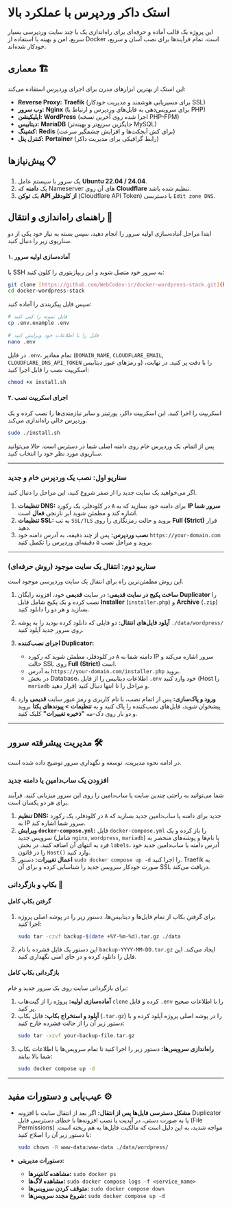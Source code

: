 # استک داکر وردپرس با عملکرد بالا

این پروژه یک قالب آماده و حرفه‌ای برای راه‌اندازی یک یا چند سایت وردپرسی بسیار سریع، امن و بهینه با استفاده از Docker است. تمام فرآیندها برای نصب آسان و سریع، خودکار شده‌اند.

## معماری 🏗️

این استک از بهترین ابزارهای مدرن برای اجرای وردپرس استفاده می‌کند:
* **Reverse Proxy:** **Traefik** (برای مسیریابی هوشمند و مدیریت خودکار SSL)
* **وب سرور:** **Nginx** (برای سرویس‌دهی به فایل‌های وردپرس و ارتباط با PHP)
* **اپلیکیشن:** **WordPress** (اجرا شده روی آخرین نسخه PHP-FPM)
* **دیتابیس:** **MariaDB** (جایگزین سریع‌تر و بهینه‌تر MySQL)
* **کشینگ:** **Redis** (برای کش آبجکت‌ها و افزایش چشمگیر سرعت)
* **کنترل پنل:** **Portainer** (رابط گرافیکی برای مدیریت داکر)

## پیش‌نیازها 📋

1.  یک سرور با سیستم عامل **Ubuntu 22.04 / 24.04**.
2.  یک **دامنه** که Nameserver های آن روی **Cloudflare** تنظیم شده باشد.
3.  یک **توکن API از کلودفلر** (Cloudflare API Token) با دسترسی `Edit zone DNS`.

## راهنمای راه‌اندازی و انتقال 🚀

ابتدا مراحل آماده‌سازی اولیه سرور را انجام دهید، سپس بسته به نیاز خود یکی از دو سناریوی زیر را دنبال کنید.

#### **۱. آماده‌سازی اولیه سرور**

با SSH به سرور خود متصل شوید و این ریپازیتوری را کلون کنید:
```bash
git clone [https://github.com/WebCodex-ir/docker-wordpress-stack.git](https://github.com/WebCodex-ir/docker-wordpress-stack.git)
cd docker-wordpress-stack
````

سپس فایل پیکربندی را آماده کنید:

```bash
# فایل نمونه را کپی کنید
cp .env.example .env

# فایل را با اطلاعات خود ویرایش کنید
nano .env
```

در فایل `.env`، تمام مقادیر (`DOMAIN_NAME`, `CLOUDFLARE_EMAIL`, `CLOUDFLARE_DNS_API_TOKEN` و رمزهای عبور دیتابیس) را با دقت پر کنید. در نهایت، اسکریپت نصب را قابل اجرا کنید:

```bash
chmod +x install.sh
```

#### **۲. اجرای اسکریپت نصب**

اسکریپت را اجرا کنید. این اسکریپت داکر، پورتینر و سایر نیازمندی‌ها را نصب کرده و یک وردپرس خالی راه‌اندازی می‌کند.

```bash
sudo ./install.sh
```

پس از اتمام، یک وردپرس خام روی دامنه اصلی شما در دسترس است. حالا می‌توانید سناریوی مورد نظر خود را انتخاب کنید.

-----

### **سناریو اول: نصب یک وردپرس خام و جدید**

اگر می‌خواهید یک سایت جدید را از صفر شروع کنید، این مراحل را دنبال کنید.

1.  **تنظیمات DNS:** در کلودفلر، یک رکورد `A` برای دامنه خود بسازید که به **IP سرور شما** اشاره کند و مطمئن شوید ابر نارنجی **فعال** است.
2.  **تنظیمات SSL:** به تب `SSL/TLS` بروید و حالت رمزنگاری را روی **Full (Strict)** قرار دهید.
3.  **نصب وردپرس:** پس از چند دقیقه، به آدرس دامنه خود `https://your-domain.com` بروید و مراحل نصب ۵ دقیقه‌ای وردپرس را تکمیل کنید.

-----

### **سناریو دوم: انتقال یک سایت موجود (روش حرفه‌ای)**

این روش مطمئن‌ترین راه برای انتقال یک سایت وردپرسی موجود است.

1.  **ساخت پکیج در سایت قدیمی:** در سایت **قدیمی** خود، افزونه رایگان **Duplicator** را نصب کرده و یک پکیج شامل فایل **Installer** (`installer.php`) و **Archive** (`.zip`) بسازید و هر دو را دانلود کنید.

2.  **آپلود فایل‌های انتقال:** دو فایلی که دانلود کرده بودید را به پوشه `./data/wordpress/` روی سرور جدید آپلود کنید.

3.  **اجرای نصب‌کننده Duplicator:**

      * در کلودفلر، مطمئن شوید که رکورد `A` دامنه شما به IP سرور اشاره می‌کند و حالت SSL روی **Full (Strict)** است.
      * به آدرس `https://your-domain.com/installer.php` بروید.
      * در بخش Database، اطلاعات دیتابیس را از فایل `.env` خود وارد کنید (Host را `mariadb` قرار دهید) و مراحل را تا انتها دنبال کنید.

4.  **ورود و پاک‌سازی:** پس از اتمام نصب، با نام کاربری و رمز عبور سایت **قدیمی** وارد پیشخوان شوید، فایل‌های نصب‌کننده را پاک کنید و به **تنظیمات \> پیوندهای یکتا** بروید و دو بار روی دک-مه **"ذخیره تغییرات"** کلیک کنید.

-----

## مدیریت پیشرفته سرور 🛠️

در ادامه نحوه مدیریت، توسعه و نگهداری سرور توضیح داده شده است.

### **افزودن یک ساب‌دامین یا دامنه جدید**

شما می‌توانید به راحتی چندین سایت یا ساب‌دامین را روی این سرور میزبانی کنید. فرآیند برای هر دو یکسان است.

1.  **تنظیم DNS:** در کلودفلر، یک رکورد `A` جدید برای دامنه یا ساب‌دامین جدید بسازید که به IP سرور شما اشاره کند.
2.  **ویرایش `docker-compose.yml`:** فایل `docker-compose.yml` را باز کرده و یک سرویس جدید (شامل `nginx`, `wordpress`, `mariadb`) با نام‌ها و پوشه‌های منحصر به فرد به انتهای آن اضافه کنید. در بخش `labels`، آدرس دامنه یا ساب‌دامین جدید خود را در قانون `Host()` وارد کنید.
3.  **اعمال تغییرات:** دستور `sudo docker compose up -d` را اجرا کنید. Traefik به صورت خودکار سرویس جدید را شناسایی کرده و برای آن SSL دریافت می‌کند.

### **بکاپ و بازگردانی 💾**

#### **گرفتن بکاپ کامل**

1.  برای گرفتن بکاپ از تمام فایل‌ها و دیتابیس‌ها، دستور زیر را در پوشه اصلی پروژه اجرا کنید:
    ```bash
    sudo tar -czvf backup-$(date +%Y-%m-%d).tar.gz ./data
    ```
2.  این دستور یک فایل فشرده با نام `backup-YYYY-MM-DD.tar.gz` ایجاد می‌کند. این فایل را دانلود کرده و در جای امنی نگهداری کنید.

#### **بازگردانی بکاپ کامل**

برای بازگردانی سایت روی یک سرور جدید و خام:

1.  **آماده‌سازی اولیه:** پروژه را از گیت‌هاب `clone` کرده و فایل `.env` را با اطلاعات صحیح پر کنید.
2.  **آپلود و استخراج بکاپ:** فایل بکاپ (`.tar.gz`) را در پوشه اصلی پروژه آپلود کرده و با دستور زیر آن را از حالت فشرده خارج کنید:
    ```bash
    sudo tar -xzvf your-backup-file.tar.gz
    ```
3.  **راه‌اندازی سرویس‌ها:** دستور زیر را اجرا کنید تا تمام سرویس‌ها با اطلاعات بکاپ شما بالا بیایند:
    ```bash
    sudo docker compose up -d
    ```

-----

## عیب‌یابی و دستورات مفید ⚙️

  * **مشکل دسترسی فایل‌ها پس از انتقال:**
    اگر بعد از انتقال سایت با افزونه Duplicator یا به صورت دستی، در آپدیت یا نصب افزونه‌ها با خطای دسترسی فایل (File Permissions) مواجه شدید، به این دلیل است که مالکیت فایل‌ها به هم ریخته است. با دستور زیر آن را اصلاح کنید:

    ```bash
    sudo chown -R www-data:www-data ./data/wordpress/
    ```

  * **دستورات مدیریتی:**

      * **مشاهده کانتینرها:** `sudo docker ps`
      * **مشاهده لاگ‌ها:** `sudo docker compose logs -f <service_name>`
      * **متوقف کردن سرویس‌ها:** `sudo docker compose down`
      * **شروع مجدد سرویس‌ها:** `sudo docker compose up -d`

<!-- end list -->
